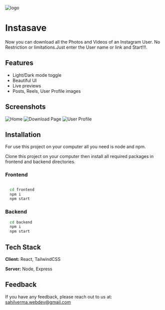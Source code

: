 ![logo](https://i.ibb.co/j4HGZvB/logo.jpg)

# Instasave

Now you can download all the Photos and Videos of an Instagram User. No Restriction or limitations.Just enter the User name or link and Start!!!.

## Features

- Light/Dark mode toggle
- Beautiful UI
- Live previews
- Posts, Reels, User Profile images

## Screenshots

![Home](https://i.ibb.co/pzGCwqG/home.png)
![Download Page](https://i.ibb.co/TKrPVs6/download-page.png)
![User Profile](https://i.ibb.co/wzFvYfn/user-profile.png)

## Installation

For use this project on your computer all you need is node and npm.

Clone this project on your computer then install all required packages in frontend and backend directories.

### Frontend

```bash

  cd frontend
  npm i
  npm start
```

### Backend

```bash
  cd backend
  npm i
  npm start
```

## Tech Stack

**Client:** React, TailwindCSS

**Server:** Node, Express


## Feedback

If you have any feedback, please reach out to us at: sahilverma.webdev@gmail.com

